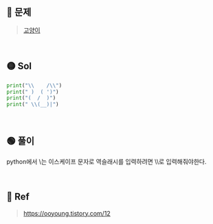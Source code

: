 ## 🔴 문제
> [고양이](https://www.acmicpc.net/problem/10171)


<br/>

## 🟡 Sol
```python
print("\\    /\\")
print(" )  ( ')")
print("(  /  )")
print(" \\(__)|")
```
<br/>

## 🟢 풀이
python에서 \는 이스케이프 문자로 역슬래시를 입력하려면 \\\로 입력해줘야한다.

<br/>

## 🔵 Ref
> https://ooyoung.tistory.com/12